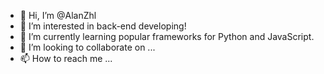 - 👋 Hi, I’m @AlanZhl
- 👀 I’m interested in back-end developing!
- 🌱 I’m currently learning popular frameworks for Python and JavaScript.
- 💞️ I’m looking to collaborate on ...
- 📫 How to reach me ...

<!---
AlanZhl/AlanZhl is a ✨ special ✨ repository because its `README.md` (this file) appears on your GitHub profile.
You can click the Preview link to take a look at your changes.
--->

